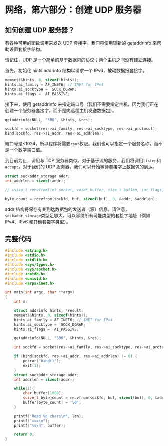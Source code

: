 # 网络，第六部分：创建 UDP 服务器

## 如何创建 UDP 服务器？

有各种可用的函数调用来发送 UDP 套接字。我们将使用较新的 getaddrinfo 来帮助设置套接字结构。

请记住，UDP 是一个简单的基于数据包的协议；两个主机之间没有建立连接。

首先，初始化 hints addrinfo 结构以请求一个 IPv6，被动数据报套接字。

```cpp
memset(&hints, 0, sizeof(hints));
hints.ai_family = AF_INET6; // INET for IPv4
hints.ai_socktype =  SOCK_DGRAM;
hints.ai_flags =  AI_PASSIVE;
```

接下来，使用 getaddrinfo 来指定端口号（我们不需要指定主机，因为我们正在创建一个服务器套接字，而不是向远程主机发送数据包）。

```cpp
getaddrinfo(NULL, "300", &hints, &res);

sockfd = socket(res->ai_family, res->ai_socktype, res->ai_protocol);
bind(sockfd, res->ai_addr, res->ai_addrlen);
```

端口号是<1024，所以程序将需要`root`权限。我们也可以指定一个服务名称，而不是一个数字端口值。

到目前为止，调用与 TCP 服务器类似。对于基于流的服务，我们将调用`listen`和`accept`。对于我们的 UDP 服务器，我们可以开始等待套接字上数据包的到达。

```cpp
struct sockaddr_storage addr;
int addrlen = sizeof(addr);

// ssize_t recvfrom(int socket, void* buffer, size_t buflen, int flags, struct sockaddr *addr, socklen_t * address_len);

byte_count = recvfrom(sockfd, buf, sizeof(buf), 0, &addr, &addrlen);
```

addr 结构将保存有关到达数据包的发送者（源）信息。请注意，`sockaddr_storage`类型足够大，可以容纳所有可能类型的套接字地址（例如 IPv4、IPv6 和其他套接字类型）。

## 完整代码

```cpp
#include <string.h>
#include <stdio.h>
#include <stdlib.h>
#include <sys/types.h>
#include <sys/socket.h>
#include <netdb.h>
#include <unistd.h>
#include <arpa/inet.h>

int main(int argc, char **argv)
{
    int s;

    struct addrinfo hints, *result;
    memset(&hints, 0, sizeof(hints));
    hints.ai_family = AF_INET6; // INET for IPv4
    hints.ai_socktype =  SOCK_DGRAM;
    hints.ai_flags =  AI_PASSIVE;

    getaddrinfo(NULL, "300", &hints, &res);

    int sockfd = socket(res->ai_family, res->ai_socktype, res->ai_protocol);

    if (bind(sockfd, res->ai_addr, res->ai_addrlen) != 0) {
        perror("bind()");
        exit(1);
    }
    struct sockaddr_storage addr;
    int addrlen = sizeof(addr);

    while(1){
        char buffer[1000];
        ssize_t byte_count = recvfrom(sockfd, buf, sizeof(buf), 0, &addr, &addrlen);
        buffer[byte_count] = '\0';
    }

    printf("Read %d chars\n", len);
    printf("===\n");
    printf("%s\n", buffer);

    return 0;
}
```
